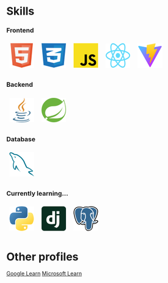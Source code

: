 # Skills

### Frontend
<div>
    <a href="https://devdocs.io/html/" style="text-decoration: none;">
        <img src="./assets/icons/html-logo.png" alt="HTML icon" style="width: 64px; height: 64px; margin: 8px;" />
    </a>
    <a href="https://devdocs.io/css/" style="text-decoration: none;">
        <img src="./assets/icons/css-logo.png" alt="CSS icon" style="width: 64px; height: 64px; margin: 8px;" />
    </a>
    <a href="https://devdocs.io/javascript/" style="text-decoration: none;">
        <img src="./assets/icons/js-logo.png" alt="JavaScript icon" style="width: 64px; height: 64px; margin: 8px;" />
    </a>
    <a href="https://react.dev/" style="text-decoration: none;">
        <img src="./assets/icons/react-icon.png" alt="React icon" style="width: 64px; height: 64px; margin: 8px;"/>
    </a>
    <a href="https://vite.dev/" style="text-decoration: none;">
        <img src="./assets/icons/vite-logo.png" alt="Vite icon" style="width: 64px; height: 64px; margin: 8px;" />
    </a>
</div>

### Backend
<div>
    <a href="https://docs.oracle.com/en/java/" style="text-decoration: none;">
        <img src="./assets/icons/java-logo.png" alt="Java icon" style="width: 64px; height: 64px; margin: 8px;" />
    </a>
    <a href="https://docs.spring.io/spring-framework/reference/index.html" style="text-decoration: none;">
        <img src="./assets/icons/spring-icon.png" alt="Spring icon" style="width: 64px; height: 64px; margin: 8px;" />
    </a>
</div>

### Database
<div>
    <a href="https://docs.oracle.com/en/java/" style="text-decoration: none;">
        <img src="./assets/icons/mySQL-logo.png" alt="MySQL icon" style="width: 64px; height: 64px; margin: 8px;" />
    </a>
</div>

### Currently learning...
<div>
    <a href="https://docs.oracle.com/en/java/" style="text-decoration: none;">
        <img src="./assets/icons/python-logo.png" alt="MySQL icon" style="width: 64px; height: 64px; margin: 8px;" />
    </a>
    <a href="https://docs.oracle.com/en/java/" style="text-decoration: none;">
        <img src="./assets/icons/django-icon.png" alt="MySQL icon" style="width: 64px; height: 64px; margin: 8px;" />
    </a>
    <a href="https://docs.oracle.com/en/java/" style="text-decoration: none;">
        <img src="./assets/icons/postgreSQL-logo.png" alt="MySQL icon" style="width: 64px; height: 64px; margin: 8px;" />
    </a>
</div>

# Other profiles

<a href="https://g.dev/antonio-j-cabrera">Google Learn</a>
<a href="https://learn.microsoft.com/es-es/users/antonio-j-cabrera/">Microsoft Learn</a>

